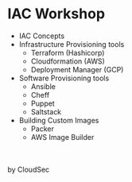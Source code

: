 # IAC Workshop

* IAC Concepts
* Infrastructure Provisioning tools
   + Terraform (Hashicorp)
   + Cloudformation (AWS)
   + Deployment Manager (GCP)
* Software Provisioning tools
   + Ansible
   + Cheff
   + Puppet
   + Saltstack
* Building Custom Images
   + Packer
   + AWS Image Builder
<br />
<br />
by CloudSec

